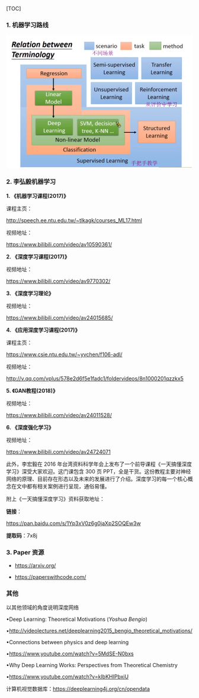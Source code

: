 [TOC]

### 1. 机器学习路线

![](image/机器学习资源及学习路线/acbcfa39gy1g17wmnkng6j20sc0k3gxp.jpg)

### 2. 李弘毅机器学习



**1. 《机器学习课程(2017)》**

课程主页：

http://speech.ee.ntu.edu.tw/~tlkagk/courses_ML17.html

视频地址：

https://www.bilibili.com/video/av10590361/

**2. 《深度学习课程(2017)》**


视频地址：

https://www.bilibili.com/video/av9770302/

**3. 《深度学习理论》**

视频地址：

https://www.bilibili.com/video/av24015685/

**4. 《应用深度学习课程(2017)》**

课程主页：

https://www.csie.ntu.edu.tw/~yvchen/f106-adl/

视频地址：

http://v.qq.com/vplus/578e2d6f5e1fadc1/foldervideos/8n1000201qzzkx5

**5. 《GAN教程(2018)》**

视频地址：

https://www.bilibili.com/video/av24011528/

**6. 《深度强化学习》**

视频地址：

https://www.bilibili.com/video/av24724071

此外，李宏毅在 2016 年台湾资料科学年会上发布了一个前导课程《一天搞懂深度学习》深受大家欢迎。这门课包含 300 页 PPT，全是干货。这份教程主要对神经网络的原理、目前存在形态以及未来的发展进行了介绍。深度学习的每一个核心概念在文中都有相关案例进行呈现，通俗易懂。

附上《一天搞懂深度学习》资料获取地址：

**链接**：

https://pan.baidu.com/s/1Yp3xV0z6g0jaXp2SOQEw3w 

**提取码**：7x8j

### 3. Paper 资源

- https://arxiv.org/ 

- https://paperswithcode.com/

### 其他

以其他领域的角度说明深度网络

•Deep Learning: Theoretical Motivations (*Yoshua Bengio*)

•http://videolectures.net/deeplearning2015_bengio_theoretical_motivations/

•Connections between physics and deep learning

•https://www.youtube.com/watch?v=5MdSE-N0bxs

•Why Deep Learning Works: Perspectives from Theoretical Chemistry

•https://www.youtube.com/watch?v=kIbKHIPbxiU

计算机视觉数据库：https://deeplearning4j.org/cn/opendata

